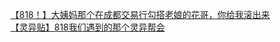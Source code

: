 [【818！】大姨妈那个在成都交易行勾搭老娘的花哥，你给我滚出来](http://tieba.baidu.com/p/3123220390?see_lz=1&pn=)   
[【灵异贴】818我们遇到的那个灵异帮会](http://tieba.baidu.com/p/3123111154?see_lz=1&pn=)   
